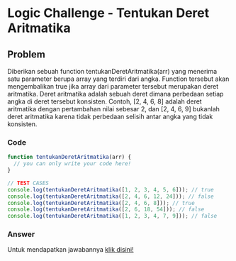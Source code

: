 # Logic Challenge - Tentukan Deret Aritmatika

## Problem
Diberikan sebuah function tentukanDeretAritmatika(arr) yang menerima satu parameter berupa array yang terdiri dari angka. Function tersebut akan mengembalikan true jika array dari parameter tersebut merupakan deret aritmatika. Deret aritmatika adalah sebuah deret dimana perbedaan setiap angka di deret tersebut konsisten. Contoh, [2, 4, 6, 8] adalah deret aritmatika dengan pertambahan nilai sebesar 2, dan [2, 4, 6, 9] bukanlah deret aritmatika karena tidak perbedaan selisih antar angka yang tidak konsisten.


### Code

```javascript
function tentukanDeretAritmatika(arr) {
  // you can only write your code here!
}

// TEST CASES
console.log(tentukanDeretAritmatika([1, 2, 3, 4, 5, 6])); // true
console.log(tentukanDeretAritmatika([2, 4, 6, 12, 24])); // false
console.log(tentukanDeretAritmatika([2, 4, 6, 8])); // true
console.log(tentukanDeretAritmatika([2, 6, 18, 54])); // false
console.log(tentukanDeretAritmatika([1, 2, 3, 4, 7, 9])); // false
```

### Answer
Untuk mendapatkan jawabannya [klik disini!](answer.js)
